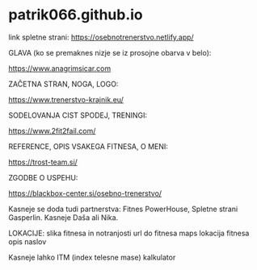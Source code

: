 # patrik066.github.io

link spletne strani: https://osebnotrenerstvo.netlify.app/


GLAVA (ko se premaknes nizje se iz prosojne obarva v belo):

https://www.anagrimsicar.com


ZAČETNA STRAN, NOGA, LOGO:

https://www.trenerstvo-krajnik.eu/


SODELOVANJA CIST SPODEJ, TRENINGI:

https://www.2fit2fail.com/


REFERENCE, OPIS VSAKEGA FITNESA, O MENI:

https://trost-team.si/


ZGODBE O USPEHU:

https://blackbox-center.si/osebno-trenerstvo/



Kasneje se doda tudi partnerstva: Fitnes PowerHouse, Spletne strani Gasperlin. Kasneje Daša ali Nika.


LOKACIJE:
slika fitnesa in notranjosti
url do fitnesa
maps lokacija fitnesa
opis
naslov


Kasneje lahko ITM (index telesne mase) kalkulator
